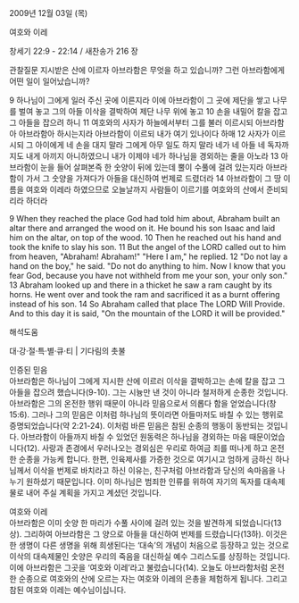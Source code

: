 2009년 12월 03일 (목)

여호와 이레



창세기 22:9 - 22:14 / 새찬송가 216 장


관찰질문
지시받은 산에 이르자 아브라함은 무엇을 하고 있습니까?
그런 아브라함에게 어떤 일이 일어났습니까?

9 하나님이 그에게 일러 주신 곳에 이른지라 이에 아브라함이 그 곳에 제단을 쌓고 나무를 벌여 놓고 그의 아들 이삭을 결박하여 제단 나무 위에 놓고 10 손을 내밀어 칼을 잡고 그 아들을 잡으려 하니 11 여호와의 사자가 하늘에서부터 그를 불러 이르시되 아브라함아 아브라함아 하시는지라 아브라함이 이르되 내가 여기 있나이다 하매 12 사자가 이르시되 그 아이에게 네 손을 대지 말라 그에게 아무 일도 하지 말라 네가 네 아들 네 독자까지도 내게 아끼지 아니하였으니 내가 이제야 네가 하나님을 경외하는 줄을 아노라 13 아브라함이 눈을 들어 살펴본즉 한 숫양이 뒤에 있는데 뿔이 수풀에 걸려 있는지라 아브라함이 가서 그 숫양을 가져다가 아들을 대신하여 번제로 드렸더라 14 아브라함이 그 땅 이름을 여호와 이레라 하였으므로 오늘날까지 사람들이 이르기를 여호와의 산에서 준비되리라 하더라  

9 When they reached the place God had told him about, Abraham built an altar there and arranged the wood on it. He bound his son Isaac and laid him on the altar, on top of the wood. 10 Then he reached out his hand and took the knife to slay his son. 11 But the angel of the LORD called out to him from heaven, "Abraham! Abraham!" "Here I am," he replied. 12 "Do not lay a hand on the boy," he said. "Do not do anything to him. Now I know that you fear God, because you have not withheld from me your son, your only son." 13 Abraham looked up and there in a thicket he saw a ram caught by its horns. He went over and took the ram and sacrificed it as a burnt offering instead of his son. 14 So Abraham called that place The LORD Will Provide. And to this day it is said, "On the mountain of the LORD it will be provided."

해석도움





대·강·절·특·별·큐·티 | 기다림의 촛불

인증된 믿음  
아브라함은 하나님이 그에게 지시한 산에 이르러 이삭을 결박하고는 손에 칼을 잡고 그 아들을 잡으려 했습니다(9-10). 그는 시늉만 낸 것이 아니라 철저하게 순종한 것입니다. 아브라함은 그의 온전한 행위 때문이 아니라 믿음으로서 의롭다 함을 얻었습니다(창 15:6). 그러나 그의 믿음은 이처럼 하나님의 뜻이라면 아들마저도 바칠 수 있는 행위로 증명되었습니다(약 2:21-24). 이처럼 바른 믿음은 참된 순종의 행동이 동반되는 것입니다. 아브라함이 아들까지 바칠 수 있었던 원동력은 하나님을 경외하는 마음 때문이었습니다(12). 사랑과 존경에서 우러나오는 경외심은 우리로 하여금 죄를 떠나게 하고 온전한 순종을 가능케 합니다. 한편, 인육제사를 가증한 것으로 여기시고 엄하게 금하신 하나님께서 이삭을 번제로 바치라고 하신 이유는, 친구처럼 아브라함과 당신의 속마음을 나누기 원하셨기 때문입니다. 이미 하나님은 범죄한 인류를 위하여 자기의 독자를 대속제물로 내어 주실 계획을 가지고 계셨던 것입니다.

여호와 이레  
아브라함은 이미 숫양 한 마리가 수풀 사이에 걸려 있는 것을 발견하게 되었습니다(13상). 그리하여 아브라함은 그 양으로 아들을 대신하여 번제를 드렸습니다(13하). 이것은 한 생명이 다른 생명을 위해 희생된다는 ‘대속’의 개념이 처음으로 등장하고 있는 것으로 이삭의 대속제물인 숫양은 우리의 죽음을 대신하실 예수 그리스도를 상징하는 것입니다. 이에 아브라함은 그곳을 ‘여호와 이레’라고 불렀습니다(14). 오늘도 아브라함처럼 온전한 순종으로 여호와의 산에 오르는 자는 여호와 이레의 은총을 체험하게 됩니다. 그리고 참된 여호와 이레는 예수님이십니다.